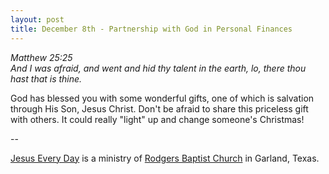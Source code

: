 ```yaml
---
layout: post
title: December 8th - Partnership with God in Personal Finances
---
```


_Matthew 25:25  
And I was afraid, and went and hid thy talent in the earth, lo,
there thou hast that is thine._

God has blessed you with some wonderful gifts, one of which is
salvation through His Son, Jesus Christ. Don't be afraid to share
this priceless gift with others. It could really "light" up and
change someone's Christmas!

 --

<a href=http://jesuseveryday.net>Jesus Every Day</a> is a ministry of <a href=http://rodgersbaptist.net>Rodgers Baptist Church</a> in Garland, Texas.
